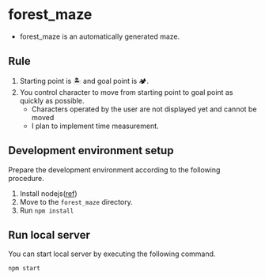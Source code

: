 # forest_maze

- forest_maze is an automatically generated maze.

## Rule

1. Starting point is 🏝️ and goal point is 🏕️.
1. You control character to move from starting point to goal point as quickly as possible. 
    - Characters operated by the user are not displayed yet and cannot be moved
    - I plan to implement time measurement.

## Development environment setup

Prepare the development environment according to the following procedure.

1. Install nodejs([ref](https://nodejs.org/ja/download/))
1. Move to the `forest_maze` directory.
1. Run `npm install`

## Run local server

You can start local server by executing the following command.

```
npm start
```
